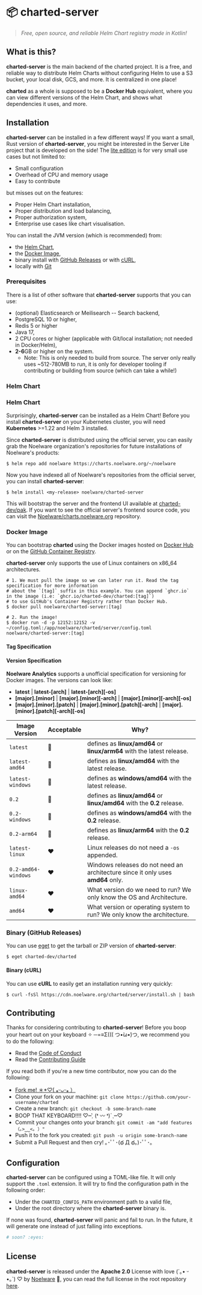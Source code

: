 # 📦 charted-server
> *Free, open source, and reliable Helm Chart registry made in Kotlin!*

## What is this?
**charted-server** is the main backend of the charted project. It is a free, and reliable way to distribute Helm Charts without configuring
Helm to use a S3 bucket, your local disk, GCS, and more. It is centralized in one place!

**charted** as a whole is supposed to be a **Docker Hub** equivalent, where you can view different versions of the Helm Chart, and shows
what dependencies it uses, and more.

## Installation
**charted-server** can be installed in a few different ways! If you want a small, Rust version of **charted-server**, you might be 
interested in the Server Lite project that is developed on the side! The [lite edition](https://github.com/charted-dev/server-lite) is for
very small use cases but not limited to:

- Small configuration
- Overhead of CPU and memory usage
- Easy to contribute

but misses out on the features:

- Proper Helm Chart installation,
- Proper distribution and load balancing,
- Proper authorization system,
- Enterprise use cases like chart visualisation.

You can install the JVM version (which is recommended) from:

- the [Helm Chart](#helm-chart),
- the [Docker Image](#docker-image),
- binary install with [GitHub Releases](#binary-github-releases) or with [cURL](#binary-curl),
- locally with [Git](#git)
 
### Prerequisites
There is a list of other software that **charted-server** supports that you can use:

- (optional) Elasticsearch or Meilisearch -- Search backend,
- PostgreSQL 10 or higher,
- Redis 5 or higher
- Java 17,
- 2 CPU cores or higher (applicable with Git/local installation; not needed in Docker/Helm),
- **2-6**GB or higher on the system.
   - Note: This is only needed to build from source. The server only really uses ~512-780MB to run, it is only
           for developer tooling if contributing or building from source (which can take a while!)

### Helm Chart
### Helm Chart
Surprisingly, **charted-server** can be installed as a Helm Chart! Before you install **charted-server** on your Kubernetes
cluster, you will need **Kubernetes** >=1.22 and Helm 3 installed.

Since **charted-server** is distributed using the official server, you can easily grab the Noelware organization's repositories
for future installations of Noelware's products:

```shell
$ helm repo add noelware https://charts.noelware.org/~/noelware
```

Now you have indexed all of Noelware's repositories from the official server, you can install **charted-server**:

```shell
$ helm install <my-release> noelware/charted-server
```

This will bootstrap the server and the frontend UI available at [charted-dev/pak](https://github.com/charted-dev/pak). If you want
to see the official server's frontend source code, you can visit the [Noelware/charts.noelware.org](https://github.com/Noelware/charts.noelware.org)
repository.

### Docker Image
You can bootstrap **charted** using the Docker images hosted on [Docker Hub](https://hub.docker.com/r/noelware/charted-server) or
on the [GitHub Container Registry]().

**charted-server** only supports the use of Linux containers on x86_64 architectures.

```shell
# 1. We must pull the image so we can later run it. Read the tag specification for more information
# about the `[tag]` suffix in this example. You can append `ghcr.io` in the image (i.e: `ghcr.io/charted-dev/charted:[tag]`)
# to use GitHub's Container Registry rather than Docker Hub.
$ docker pull noelware/charted-server:[tag]

# 2. Run the image!
$ docker run -d -p 12152:12152 -v ~/config.toml:/app/noelware/charted/server/config.toml noelware/charted-server:[tag]
```

#### Tag Specification
#### Version Specification
**Noelware Analytics** supports a unofficial specification for versioning for Docker images. The versions can look like:

- **latest** | **latest-[arch]** | **latest-[arch][-os]**
- **[major].[minor]** | **[major].[minor][-arch]** | **[major].[minor][-arch][-os]**
- **[major].[minor].[patch]** | **[major].[minor].[patch][-arch]** | **[major].[minor].[patch][-arch][-os]**

| Image Version       | Acceptable | Why?                                                                            |
|---------------------|------------|---------------------------------------------------------------------------------|
| `latest`            | 💚         | defines as **linux/amd64** or **linux/arm64** with the latest release.          |
| `latest-amd64`      | 💚         | defines as **linux/amd64** with the latest release.                             |
| `latest-windows`    | 💚         | defines as **windows/amd64** with the latest release.                           |
| `0.2`               | 💚         | defines as **linux/amd64** or **linux/amd64** with the **0.2** release.         |
| `0.2-windows`       | 💚         | defines as **windows/amd64** with the **0.2** release.                          |
| `0.2-arm64`         | 💚         | defines as **linux/arm64** with the **0.2** release.                            |
| `latest-linux`      | ❤️         | Linux releases do not need a `-os` appended.                                    |
| `0.2-amd64-windows` | ❤️         | Windows releases do not need an architecture since it only uses **amd64** only. |
| `linux-amd64`       | ❤️         | What version do we need to run? We only know the OS and Architecture.           |
| `amd64`             | ❤️         | What version or operating system to run? We only know the architecture.         |

### Binary (GitHub Releases)
You can use [eget](https://github.com/zyedidia/eget) to get the tarball or ZIP version of **charted-server**:

```shell
$ eget charted-dev/charted
```

#### Binary (cURL)
You can use **cURL** to easily get an installation running very quickly:

```shell
$ curl -fsSl https://cdn.noelware.org/charted/server/install.sh | bash
```

## Contributing
Thanks for considering contributing to **charted-server**! Before you boop your heart out on your keyboard ✧ ─=≡Σ((( つ•̀ω•́)つ, we recommend you to do the following:

- Read the [Code of Conduct](./.github/CODE_OF_CONDUCT.md)
- Read the [Contributing Guide](./.github/CONTRIBUTING.md)

If you read both if you're a new time contributor, now you can do the following:

- [Fork me! ＊*♡( ⁎ᵕᴗᵕ⁎ ）](https://github.com/charted-dev/charted/fork)
- Clone your fork on your machine: `git clone https://github.com/your-username/charted`
- Create a new branch: `git checkout -b some-branch-name`
- BOOP THAT KEYBOARD!!!! ♡┉ˏ͛ (❛ 〰 ❛)ˊˎ┉♡
- Commit your changes onto your branch: `git commit -am "add features （｡>‿‿<｡ ）"`
- Push it to the fork you created: `git push -u origin some-branch-name`
- Submit a Pull Request and then cry! ｡･ﾟﾟ･(థ Д థ。)･ﾟﾟ･｡

## Configuration
**charted-server** can be configured using a TOML-like file. It will only support the `.toml` extension. It will try to find the configuration path
in the following order:

- Under the `CHARTED_CONFIG_PATH` environment path to a valid file,
- Under the root directory where the **charted-server** binary is.

If none was found, **charted-server** will panic and fail to run. In the future, it will generate one instead of just falling into
exceptions.

```toml
# soon? :eyes:
```

## License
**charted-server** is released under the **Apache 2.0** License with love (´｡• ᵕ •｡`) ♡ by [Noelware](https://noelware.org) 💜, you can read the full
license in the root repository [here](https://github.com/charted-dev/charted/blob/master/LICENSE).
